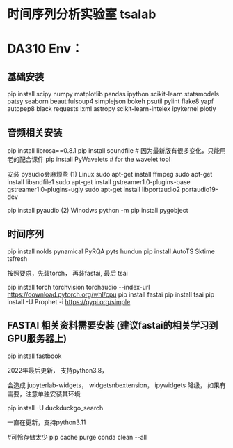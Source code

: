 # 时间序列分析实验室 tsalab


# DA310  Env：

## 基础安装

pip install scipy numpy matplotlib pandas  ipython scikit-learn statsmodels patsy seaborn beautifulsoup4 simplejson bokeh psutil  pylint flake8 yapf autopep8 black requests lxml astropy scikit-learn-intelex ipykernel plotly

## 音频相关安装

pip install librosa==0.8.1 pip install soundfile # 因为最新版有很多变化，只能用老的配合课件
pip install PyWavelets  # for the wavelet tool

安装 pyaudio会麻烦些
(1) Linux
sudo apt-get install ffmpeg
sudo apt-get install libsndfile1
sudo apt-get install gstreamer1.0-plugins-base gstreamer1.0-plugins-ugly
sudo apt-get install  libportaudio2 portaudio19-dev

pip install pyaudio
(2) Winodws
python -m pip install pygobject

## 时间序列

 pip install nolds pynamical PyRQA pyts hundun
 pip install  AutoTS Sktime tsfresh

 按照要求，先装torch， 再装fastai, 最后 tsai

 pip install torch torchvision torchaudio --index-url https://download.pytorch.org/whl/cpu
 pip install fastai
 pip install tsai
 pip install -U Prophet -i https://pypi.org/simple

## FASTAI 相关资料需要安装 (建议fastai的相关学习到GPU服务器上)

pip install fastbook

   2022年最后更新， 支持python3.8，

  会造成 jupyterlab-widgets， widgetsnbextension， ipywidgets  降级， 如果有需要，注意单独安装其环境

pip install -U duckduckgo_search

   一直在更新，支持python3.11

 #可怜存储太少
pip cache purge
conda clean --all
